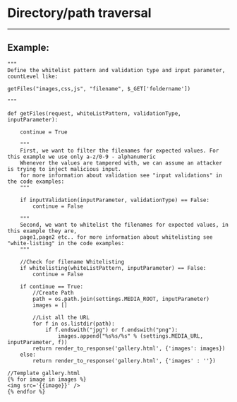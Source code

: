 # Directory/path traversal
-------

## Example:

    
	"""
	Define the whitelist pattern and validation type and input parameter, countLevel like:
	
	getFiles("images,css,js", "filename", $_GET['foldername'])
	
	"""

	def getFiles(request, whiteListPattern, validationType, inputParameter):

		continue = True
        
        """
		First, we want to filter the filenames for expected values. For this example we use only a-z/0-9 - alphanumeric
		Whenever the values are tampered with, we can assume an attacker is trying to inject malicious input.
		for more information about validation see "input validations" in the code examples:
		"""
		
		if inputValidation(inputParameter, validationType) == False:
			continue = False

		"""
		Second, we want to whitelist the filenames for expected values, in this example they are,
		page1,page2 etc.. for more information about whitelisting see "white-listing" in the code examples:
		"""

		//Check for filename Whitelisting
		if whitelisting(whiteListPattern, inputParameter) == False:
			continue = False

		if continue == True:
        	//Create Path
        	path = os.path.join(settings.MEDIA_ROOT, inputParameter)   
        	images = []

        	//List all the URL
        	for f in os.listdir(path):
            	if f.endswith("jpg") or f.endswith("png"):
                	images.append("%s%s/%s" % (settings.MEDIA_URL, inputParameter, f))
        	return render_to_response('gallery.html', {'images': images})
        else:
        	return render_to_response('gallery.html', {'images' : ''})

    //Template gallery.html
    {% for image in images %}
    <img src='{{image}}' />
    {% endfor %}